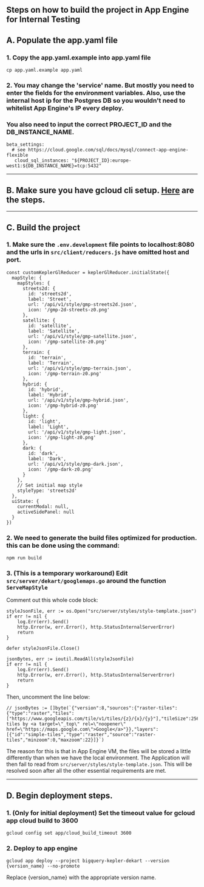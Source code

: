 ## Steps on how to build the project in App Engine for Internal Testing

## A. Populate the app.yaml file
### 1. Copy the app.yaml.example into app.yaml file
```
cp app.yaml.example app.yaml
```

### 2. You may change the 'service' name. But mostly you need to enter the fields for the environment variables. Also, use the internal host ip for the Postgres DB so you wouldn't need to whitelist App Engine's IP every deploy.
### You also need to input the correct PROJECT_ID and the DB_INSTANCE_NAME.
```
beta_settings:
  # see https://cloud.google.com/sql/docs/mysql/connect-app-engine-flexible
   cloud_sql_instances: "${PROJECT_ID}:europe-west1:${DB_INSTANCE_NAME}=tcp:5432"
```
---
## B. Make sure you have gcloud cli setup. [Here](https://cloud.google.com/sdk/docs/install) are the steps.
---
## C. Build the project
### 1. Make sure the `.env.development` file points to localhost:8080 and the urls in `src/client/reducers.js` have omitted host and port.
```
const customKeplerGlReducer = keplerGlReducer.initialState({
  mapStyle: {
    mapStyles: {
      streets2d: {
        id: 'streets2d',
        label: 'Street',
        url: '/api/v1/style/gmp-streets2d.json',
        icon: '/gmp-2d-streets-z0.png'
      },
      satellite: {
        id: 'satellite',
        label: 'Satellite',
        url: '/api/v1/style/gmp-satellite.json',
        icon: '/gmp-satellite-z0.png'
      },
      terrain: {
        id: 'terrain',
        label: 'Terrain',
        url: '/api/v1/style/gmp-terrain.json',
        icon: '/gmp-terrain-z0.png'
      },
      hybrid: {
        id: 'hybrid',
        label: 'Hybrid',
        url: '/api/v1/style/gmp-hybrid.json',
        icon: '/gmp-hybrid-z0.png'
      },
      light: {
        id: 'light',
        label: 'Light',
        url: '/api/v1/style/gmp-light.json',
        icon: '/gmp-light-z0.png'
      },
      dark: {
        id: 'dark',
        label: 'Dark',
        url: '/api/v1/style/gmp-dark.json',
        icon: '/gmp-dark-z0.png'
      }
    },
    // Set initial map style
    styleType: 'streets2d'
  },
  uiState: {
    currentModal: null,
    activeSidePanel: null
  }
})
```

### 2. We need to generate the build files optimized for production. this can be done using the command:
```
npm run build
```

### 3. (This is a temporary workaround) Edit `src/server/dekart/googlemaps.go` around the function `ServeMapStyle`
Comment out this whole code block:
```
styleJsonFile, err := os.Open("src/server/styles/style-template.json")
if err != nil {
    log.Err(err).Send()
    http.Error(w, err.Error(), http.StatusInternalServerError)
    return
}

defer styleJsonFile.Close()

jsonBytes, err := ioutil.ReadAll(styleJsonFile)
if err != nil {
    log.Err(err).Send()
    http.Error(w, err.Error(), http.StatusInternalServerError)
    return
}
```

Then, uncomment the line below:
```
// jsonBytes := []byte(`{"version":8,"sources":{"raster-tiles":{"type":"raster","tiles":["https://www.googleapis.com/tile/v1/tiles/{z}/{x}/{y}"],"tileSize":256,"attribution":"Map tiles by <a target=\"_top\" rel=\"noopener\" href=\"https://maps.google.com\">Google</a>"}},"layers":[{"id":"simple-tiles","type":"raster","source":"raster-tiles","minzoom":0,"maxzoom":22}]}`)
```

The reason for this is that in App Engine VM, the files will be stored a little differently than when we have the local environment. The Application will then fail to read from `src/server/styles/style-template.json`. This will be resolved soon after all the other essential requirements are met.

---
## D. Begin deployment steps.
### 1. (Only for initial deployment) Set the timeout value for gcloud app cloud build to 3600
```
gcloud config set app/cloud_build_timeout 3600
```

### 2. Deploy to app engine
```
gcloud app deploy --project bigquery-kepler-dekart --version {version_name} --no-promote
```
Replace {version_name} with the appropriate version name. 